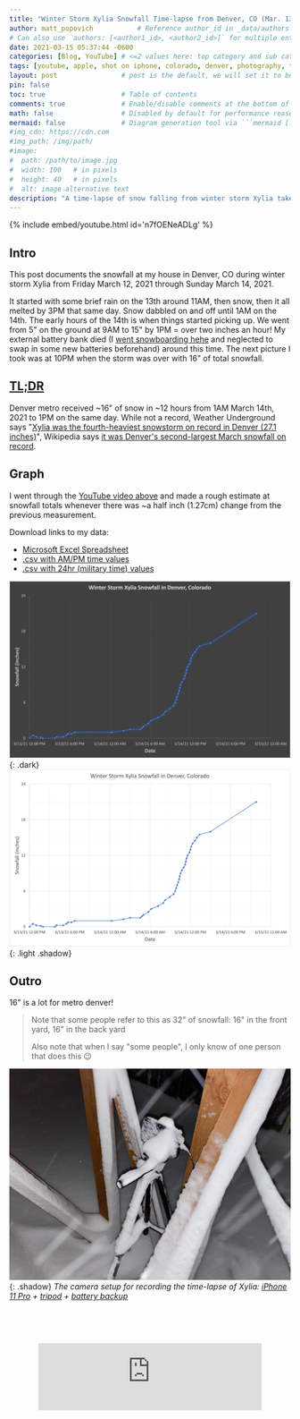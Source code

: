 ```yaml
---
title: "Winter Storm Xylia Snowfall Time-lapse from Denver, CO (Mar. 13, 2021)"
author: matt_popovich           # Reference author_id in _data/authors.yml
# Can also use `authors: [<author1_id>, <author2_id>]` for multiple entries
date: 2021-03-15 05:37:44 -0600
categories: [Blog, YouTube] # <=2 values here: top category and sub category
tags: [youtube, apple, shot on iphone, colorado, denver, photography, time-lapse, weather, snow, winter, data]       # TAG names should always be lowercase
layout: post                # post is the default, we will set it to be explicit
pin: false
toc: true                   # Table of contents
comments: true              # Enable/disable comments at the bottom of the post
math: false                 # Disabled by default for performance reasons
mermaid: false              # Diagram generation tool via ```mermaid [...]```
#img_cdn: https://cdn.com
#img_path: /img/path/
#image:
#  path: /path/to/image.jpg
#  width: 100   # in pixels
#  height: 40   # in pixels
#  alt: image alternative text
description: "A time-lapse of snow falling from winter storm Xylia taken in Denver, CO on the weekend of March 13, 2021"
---
```


{% include embed/youtube.html id='n7fOENeADLg' %}

## Intro
This post documents the snowfall at my house in Denver, CO during winter storm Xylia from Friday March 12, 2021 through Sunday March 14, 2021.

It started with some brief rain on the 13th around 11AM, then snow, then it all melted by 3PM that same day. Snow dabbled on and off until 1AM on the 14th. The early hours of the 14th is when things started picking up. We went from 5" on the ground at 9AM to 15" by 1PM = over two inches an hour! My external battery bank died (I [went snowboarding hehe](https://www.strava.com/activities/4953024038) and neglected to swap in some new batteries beforehand) around this time. The next picture I took was at 10PM when the storm was over with 16" of total snowfall.

## [TL;DR](https://www.merriam-webster.com/dictionary/TL%3BDR)
Denver metro received ~16" of snow in ~12 hours from 1AM March 14th, 2021 to 1PM on the same day. While not a record, Weather Underground says "[Xylia was the fourth-heaviest snowstorm on record in Denver (27.1 inches)](https://www.wunderground.com/article/storms/winter/news/2021-03-11-winter-storm-xylia-snow-records-since-fall-2020)", Wikipedia says [it was Denver's second-largest March snowfall on record](https://en.wikipedia.org/wiki/March_2021_North_American_blizzard).

## Graph
I went through the [YouTube video above](https://youtu.be/n7fOENeADLg) and made a rough estimate at snowfall totals whenever there was ~a half inch (1.27cm) change from the previous measurement.

Download links to my data:
* [Microsoft Excel Spreadsheet](/assets/img/posts/2021-03-15-winter-storm-xylia-snowfall-time-lapse-from-denver-co-mar-13-2021/XyliaSnowfallDenver.xlsx)
* [.csv with AM/PM time values](/assets/img/posts/2021-03-15-winter-storm-xylia-snowfall-time-lapse-from-denver-co-mar-13-2021/XyliaSnowfallDenver_12hr.csv)
* [.csv with 24hr (military time) values](/assets/img/posts/2021-03-15-winter-storm-xylia-snowfall-time-lapse-from-denver-co-mar-13-2021/XyliaSnowfallDenver_24hr.csv)

![Winter storm Xylia graph of snowfall from Denver, Colorado](/assets/img/posts/2021-03-15-winter-storm-xylia-snowfall-time-lapse-from-denver-co-mar-13-2021/XyliaSnowfallDenver_dark.png){: .dark}
![Winter storm Xylia graph of snowfall from Denver, Colorado](/assets/img/posts/2021-03-15-winter-storm-xylia-snowfall-time-lapse-from-denver-co-mar-13-2021/XyliaSnowfallDenver_light.png){: .light .shadow}


## Outro
16" is a lot for metro denver!

> Note that some people refer to this as 32" of snowfall: 16" in the front yard, 16" in the back yard
>
> Also note that when I say "some people", I only know of one person that does this 😉

![The camera setup for recording the time-lapse: iPhone 11 Pro + tripod + battery backup](/assets/img/posts/2021-03-15-winter-storm-xylia-snowfall-time-lapse-from-denver-co-mar-13-2021/XyliaTimelapseRig.jpg){: .shadow}
*The camera setup for recording the time-lapse of Xylia: [iPhone 11 Pro](https://amzn.to/3J4ITrx) + [tripod](https://amzn.to/3p82Vtk) + [battery backup](https://amzn.to/3sl5kCM)*

&nbsp;

&nbsp;

<div style="text-align:center">
<iframe
width="400" height="120"
src="https://www.youtube.com/embed/HitYKEANclU"
title="YouTube video player"
frameborder="0"
allow="accelerometer; autoplay; clipboard-write; encrypted-media; gyroscope; picture-in-picture" allowfullscreen>
</iframe>
</div>

<!-- Could not find this song on Spotify... -->
